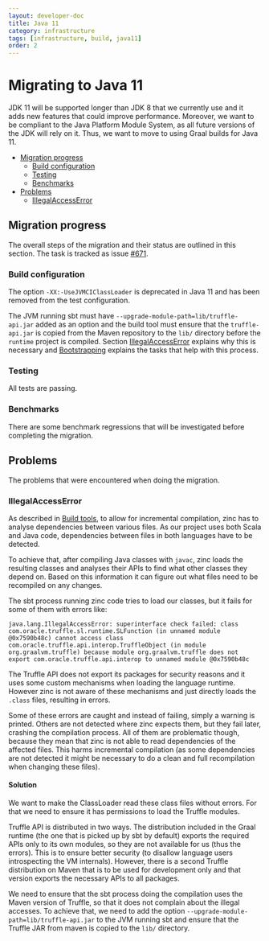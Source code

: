 ```yaml
---
layout: developer-doc
title: Java 11
category: infrastructure
tags: [infrastructure, build, java11]
order: 2
---
```


# Migrating to Java 11
JDK 11 will be supported longer than JDK 8 that we currently use and it adds new
features that could improve performance. Moreover, we want to be compliant to
the Java Platform Module System, as all future versions of the JDK will rely on
it. Thus, we want to move to using Graal builds for Java 11.

<!-- MarkdownTOC levels="2,3" autolink="true" -->

- [Migration progress](#migration-progress)
  - [Build configuration](#build-configuration)
  - [Testing](#testing)
  - [Benchmarks](#benchmarks)
- [Problems](#problems)
  - [IllegalAccessError](#illegalaccesserror)

<!-- /MarkdownTOC -->

## Migration progress
The overall steps of the migration and their status are outlined in this
section. The task is tracked as issue
[#671](https://github.com/enso-org/enso/issues/671).

### Build configuration
The option `-XX:-UseJVMCIClassLoader` is deprecated in Java 11 and has been
removed from the test configuration. 

The JVM running sbt must have `--upgrade-module-path=lib/truffle-api.jar` added
as an option and the build tool must ensure that the `truffle-api.jar` is copied
from the Maven repository to the `lib/` directory before the `runtime` project
is compiled. Section [IllegalAccessError](#illegalaccesserror) explains why
this is necessary and [Bootstrapping](./sbt.md#bootstrapping) explains the tasks
that help with this process.

### Testing
All tests are passing.

### Benchmarks
There are some benchmark regressions that will be investigated before completing
the migration.

## Problems
The problems that were encountered when doing the migration.

### IllegalAccessError
As described in [Build tools](sbt.md#incremental-compilation), to allow for
incremental compilation, zinc has to analyse dependencies between various files.
As our project uses both Scala and Java code, dependencies between files in both
languages have to be detected.

To achieve that, after compiling Java classes with `javac`, zinc loads the
resulting classes and analyses their APIs to find what other classes they depend
on. Based on this information it can figure out what files need to be recompiled
on any changes.

The sbt process running zinc code tries to load our classes, but it fails for
some of them with errors like:

```
java.lang.IllegalAccessError: superinterface check failed: class com.oracle.truffle.sl.runtime.SLFunction (in unnamed module @0x7590b48c) cannot access class com.oracle.truffle.api.interop.TruffleObject (in module org.graalvm.truffle) because module org.graalvm.truffle does not export com.oracle.truffle.api.interop to unnamed module @0x7590b48c
```

The Truffle API does not export its packages for security reasons and it uses
some custom mechanisms when loading the language runtime. However zinc is not
aware of these mechanisms and just directly loads the `.class` files, resulting
in errors.

Some of these errors are caught and instead of failing, simply a warning is
printed. Others are not detected where zinc expects them, but they fail later,
crashing the compilation process. All of them are problematic though, because
they mean that zinc is not able to read dependencies of the affected files. This
harms incremental compilation (as some dependencies are not detected it might be
necessary to do a clean and full recompilation when changing these files). 

#### Solution
We want to make the ClassLoader read these class files without errors. For that
we need to ensure it has permissions to load the Truffle modules.

Truffle API is distributed in two ways. The distribution included in the Graal
runtime (the one that is picked up by sbt by default) exports the required APIs
only to its own modules, so they are not available for us (thus the errors).
This is to ensure better security (to disallow language users introspecting the
VM internals). However, there is a second Truffle distribution on Maven that is
to be used for development only and that version exports the necessary APIs to
all packages.

We need to ensure that the sbt process doing the compilation uses the Maven
version of Truffle, so that it does not complain about the illegal accesses. To
achieve that, we need to add the option
`--upgrade-module-path=lib/truffle-api.jar` to the JVM running sbt and ensure
that the Truffle JAR from maven is copied to the `lib/` directory.

